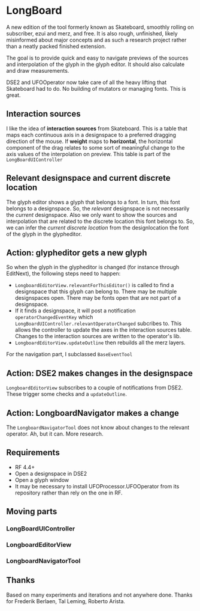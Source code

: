 # LongBoard

A new edition of the tool formerly known as Skateboard, smoothly rolling on subscriber, ezui and merz, and free. It is also rough, unfinished, likely misinformed about major concepts and as such a research project rather than a neatly packed finished extension.

The goal is to provide quick and easy to navigate previews of the sources and interpolation of the glyph in the glyph editor. It should also calculate and draw measurements.

DSE2 and UFOOperator now take care of all the heavy lifting that Skateboard had to do. No building of mutators or managing fonts. This is great.

## Interaction sources
I like the idea of **interaction sources** from Skateboard. This is a table that maps each continuous axis in a designspace to a preferred dragging direction of the mouse. If **weight** maps to **horizontal**, the horizontal component of the drag relates to some sort of meaningful change to the axis values of the interpolation on preview. This table is part of the `LongBoardUIController`

## Relevant designspace and current discrete location
The glyph editor shows a glyph that belongs to a font. In turn, this font belongs to a designspace. So, the *relevant* designspace is not necessarily the *current* designspace. Also we only want to show the sources and interpolation that are related to the discrete location this font belongs to. So, we can infer the *current discrete location* from the designlocation the font of the glyph in the glypheditor.

## Action: glypheditor gets a new glyph
So when the glyph in the glypheditor is changed (for instance through EditNext), the following steps need to happen:
* `LongboardEditorView.relevantForThisEditor()` is called to find a designspace that this glyph can belong to. There may be multiple designspaces open. There may be fonts open that are not part of a designspace.
* If it finds a designspace, it will post a notification `operatorChangedEventKey` which `LongBoardUIController.relevantOperatorChanged` subcribes to. This allows the controller to update the axes in the interaction sources table. Changes to the interaction sources are written to the operator's lib.
* `LongboardEditorView.updateOutline` then rebuilds all the merz layers. 

 For the navigation part, I subclassed `BaseEventTool`

## Action: DSE2 makes changes in the designspace
`LongboardEditorView` subscribes to a couple of notifications from DSE2. These trigger some checks and a `updateOutline`.

## Action: LongboardNavigator makes a change
The `LongboardNavigatorTool` does not know about changes to the relevant operator. Ah, but it can. More research.


## Requirements

* RF 4.4+
* Open a designspace in DSE2
* Open a glyph window
* It may be necessary to install UFOProcessor.UFOOperator from its repository rather than rely on the one in RF. 

## Moving parts



### LongBoardUIController

### LongboardEditorView

### LongboardNavigatorTool

## Thanks

Based on many experiments and iterations and not anywhere done. Thanks for Frederik Berlaen, Tal Leming, Roberto Arista. 



